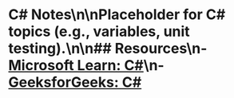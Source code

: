 # C# Notes\n\nPlaceholder for C# topics (e.g., variables, unit testing).\n\n## Resources\n- [Microsoft Learn: C#](https://learn.microsoft.com/en-us/dotnet/csharp/)\n- [GeeksforGeeks: C#](https://www.geeksforgeeks.org/c-sharp-tutorial/)